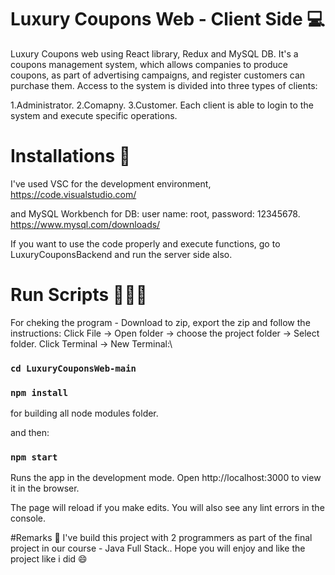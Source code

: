 # Luxury Coupons Web - Client Side 💻

Luxury Coupons web using React library, Redux and MySQL DB.
It's a coupons management system, which allows companies to produce coupons,
as part of advertising campaigns, and register customers can purchase them.
Access to the system is divided into three types of clients:

1.Administrator.
2.Comapny.
3.Customer.
Each client is able to login to the system and execute specific operations.

# Installations 🔧
I've used VSC for the development environment,
https://code.visualstudio.com/

and MySQL Workbench for DB: user name: root, password: 12345678.
https://www.mysql.com/downloads/

If you want to use the code properly and execute functions,
go to LuxuryCouponsBackend and run the server side also.

# Run Scripts 👩🏻‍💻
For cheking the program - Download to zip, export the zip and follow the instructions:
Click File -> Open folder -> choose the project folder -> Select folder.
Click Terminal -> New Terminal:\

### `cd LuxuryCouponsWeb-main`
### `npm install`
for building all node modules folder.

and then:
### `npm start`

Runs the app in the development mode.
Open http://localhost:3000 to view it in the browser.

The page will reload if you make edits.
You will also see any lint errors in the console.

#Remarks 📝
I've build this project with 2 programmers as part of the final project in our course - Java Full Stack..
Hope you will enjoy and like the project like i did 😄
